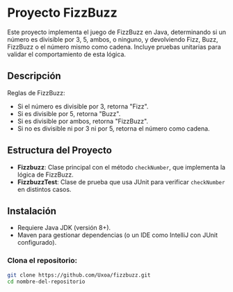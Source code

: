 # Proyecto FizzBuzz
Este proyecto implementa el juego de FizzBuzz en Java, determinando si un número es divisible por 3, 5, ambos, o ninguno, y devolviendo Fizz, Buzz, FizzBuzz o el número mismo como cadena. Incluye pruebas unitarias para validar el comportamiento de esta lógica.

## Descripción
Reglas de FizzBuzz:

- Si el número es divisible por 3, retorna "Fizz".
- Si es divisible por 5, retorna "Buzz".
- Si es divisible por ambos, retorna "FizzBuzz".
- Si no es divisible ni por 3 ni por 5, retorna el número como cadena.

## Estructura del Proyecto
- **Fizzbuzz**: Clase principal con el método `checkNumber`, que implementa la lógica de FizzBuzz.
- **FizzbuzzTest**: Clase de prueba que usa JUnit para verificar `checkNumber` en distintos casos.

## Instalación
- Requiere Java JDK (versión 8+).
- Maven para gestionar dependencias (o un IDE como IntelliJ con JUnit configurado).

### Clona el repositorio:
```bash
git clone https://github.com/Uxoa/fizzbuzz.git
cd nombre-del-repositorio
